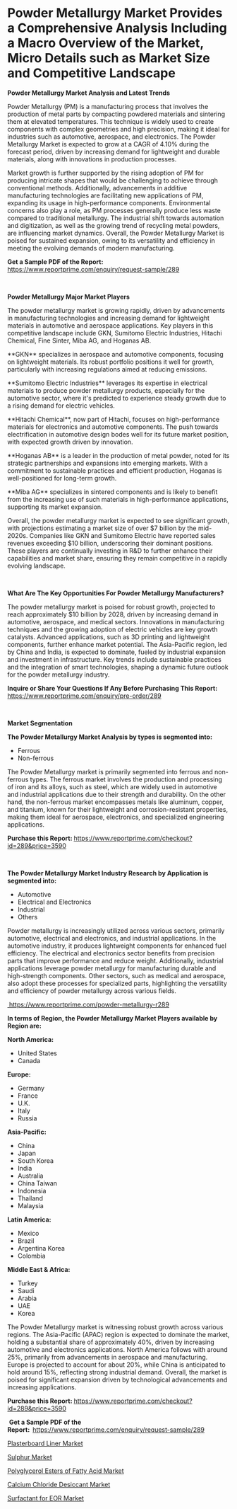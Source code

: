 <p><h1>Powder Metallurgy Market Provides a Comprehensive Analysis Including a Macro Overview of the Market, Micro Details such as Market Size and Competitive Landscape</h1></p><p><strong>Powder Metallurgy Market Analysis and Latest Trends</strong></p>
<p><p>Powder Metallurgy (PM) is a manufacturing process that involves the production of metal parts by compacting powdered materials and sintering them at elevated temperatures. This technique is widely used to create components with complex geometries and high precision, making it ideal for industries such as automotive, aerospace, and electronics. The Powder Metallurgy Market is expected to grow at a CAGR of 4.10% during the forecast period, driven by increasing demand for lightweight and durable materials, along with innovations in production processes.</p><p>Market growth is further supported by the rising adoption of PM for producing intricate shapes that would be challenging to achieve through conventional methods. Additionally, advancements in additive manufacturing technologies are facilitating new applications of PM, expanding its usage in high-performance components. Environmental concerns also play a role, as PM processes generally produce less waste compared to traditional metallurgy. The industrial shift towards automation and digitization, as well as the growing trend of recycling metal powders, are influencing market dynamics. Overall, the Powder Metallurgy Market is poised for sustained expansion, owing to its versatility and efficiency in meeting the evolving demands of modern manufacturing.</p></p>
<p><strong>Get a Sample PDF of the Report:&nbsp;</strong> <a href="https://www.reportprime.com/enquiry/request-sample/289?utm_campaign=1106&utm_medium=2&utm_source=Github&utm_content=ia&utm_term=18032025&utm_id=powder-metallurgy">https://www.reportprime.com/enquiry/request-sample/289</a></p>
<p>&nbsp;</p>
<p><strong>Powder Metallurgy Major Market Players</strong></p>
<p><p>The powder metallurgy market is growing rapidly, driven by advancements in manufacturing technologies and increasing demand for lightweight materials in automotive and aerospace applications. Key players in this competitive landscape include GKN, Sumitomo Electric Industries, Hitachi Chemical, Fine Sinter, Miba AG, and Hoganas AB.</p><p>**GKN** specializes in aerospace and automotive components, focusing on lightweight materials. Its robust portfolio positions it well for growth, particularly with increasing regulations aimed at reducing emissions. </p><p>**Sumitomo Electric Industries** leverages its expertise in electrical materials to produce powder metallurgy products, especially for the automotive sector, where it's predicted to experience steady growth due to a rising demand for electric vehicles.</p><p>**Hitachi Chemical**, now part of Hitachi, focuses on high-performance materials for electronics and automotive components. The push towards electrification in automotive design bodes well for its future market position, with expected growth driven by innovation.</p><p>**Hoganas AB** is a leader in the production of metal powder, noted for its strategic partnerships and expansions into emerging markets. With a commitment to sustainable practices and efficient production, Hoganas is well-positioned for long-term growth.</p><p>**Miba AG** specializes in sintered components and is likely to benefit from the increasing use of such materials in high-performance applications, supporting its market expansion.</p><p>Overall, the powder metallurgy market is expected to see significant growth, with projections estimating a market size of over $7 billion by the mid-2020s. Companies like GKN and Sumitomo Electric have reported sales revenues exceeding $10 billion, underscoring their dominant positions. These players are continually investing in R&D to further enhance their capabilities and market share, ensuring they remain competitive in a rapidly evolving landscape.</p></p>
<p>&nbsp;</p>
<p><strong>What Are The Key Opportunities For Powder Metallurgy Manufacturers?</strong></p>
<p><p>The powder metallurgy market is poised for robust growth, projected to reach approximately $10 billion by 2028, driven by increasing demand in automotive, aerospace, and medical sectors. Innovations in manufacturing techniques and the growing adoption of electric vehicles are key growth catalysts. Advanced applications, such as 3D printing and lightweight components, further enhance market potential. The Asia-Pacific region, led by China and India, is expected to dominate, fueled by industrial expansion and investment in infrastructure. Key trends include sustainable practices and the integration of smart technologies, shaping a dynamic future outlook for the powder metallurgy industry.</p></p>
<p><strong>Inquire or Share Your Questions If Any Before Purchasing This Report:</strong> <a href="https://www.reportprime.com/enquiry/pre-order/289?utm_campaign=1106&utm_medium=2&utm_source=Github&utm_content=ia&utm_term=18032025&utm_id=powder-metallurgy">https://www.reportprime.com/enquiry/pre-order/289</a></p>
<p>&nbsp;</p>
<p><strong>Market Segmentation</strong></p>
<p><strong>The Powder Metallurgy Market Analysis by types is segmented into:</strong></p>
<p><ul><li>Ferrous</li><li>Non-ferrous</li></ul></p>
<p><p>The Powder Metallurgy market is primarily segmented into ferrous and non-ferrous types. The ferrous market involves the production and processing of iron and its alloys, such as steel, which are widely used in automotive and industrial applications due to their strength and durability. On the other hand, the non-ferrous market encompasses metals like aluminum, copper, and titanium, known for their lightweight and corrosion-resistant properties, making them ideal for aerospace, electronics, and specialized engineering applications.</p></p>
<p><strong>Purchase this Report:&nbsp;</strong><a href="https://www.reportprime.com/checkout?id=289&price=3590&utm_campaign=1106&utm_medium=2&utm_source=Github&utm_content=ia&utm_term=18032025&utm_id=powder-metallurgy">https://www.reportprime.com/checkout?id=289&price=3590</a></p>
<p>&nbsp;</p>
<p><strong>The Powder Metallurgy Market Industry Research by Application is segmented into:</strong></p>
<p><ul><li>Automotive</li><li>Electrical and Electronics</li><li>Industrial</li><li>Others</li></ul></p>
<p><p>Powder metallurgy is increasingly utilized across various sectors, primarily automotive, electrical and electronics, and industrial applications. In the automotive industry, it produces lightweight components for enhanced fuel efficiency. The electrical and electronics sector benefits from precision parts that improve performance and reduce weight. Additionally, industrial applications leverage powder metallurgy for manufacturing durable and high-strength components. Other sectors, such as medical and aerospace, also adopt these processes for specialized parts, highlighting the versatility and efficiency of powder metallurgy across various fields.</p></p>
<p><a href="https://www.reportprime.com/powder-metallurgy-r289?utm_campaign=1106&utm_medium=2&utm_source=Github&utm_content=ia&utm_term=18032025&utm_id=powder-metallurgy">&nbsp;https://www.reportprime.com/powder-metallurgy-r289</a></p>
<p><strong>In terms of Region, the Powder Metallurgy Market Players available by Region are:</strong></p>
<p>
    <p> <strong> North America: </strong>
        <ul>
            <li>United States</li>
            <li>Canada</li>
        </ul>
        </p> 
    <p> <strong> Europe: </strong>
        <ul>
            <li>Germany</li>
            <li>France</li>
            <li>U.K.</li>
            <li>Italy</li>
            <li>Russia</li>
        </ul>
        </p> 
    <p> <strong> Asia-Pacific: </strong>
        <ul>
            <li>China</li>
            <li>Japan</li>
            <li>South Korea</li>
            <li>India</li>
            <li>Australia</li>
            <li>China Taiwan</li>
            <li>Indonesia</li>
            <li>Thailand</li>
            <li>Malaysia</li>
        </ul>
        </p> 
    <p> <strong> Latin America: </strong>
        <ul>
            <li>Mexico</li>
            <li>Brazil</li>
            <li>Argentina Korea</li>
            <li>Colombia</li>
        </ul>
        </p> 
    <p> <strong> Middle East & Africa: </strong>
        <ul>
            <li>Turkey</li>
            <li>Saudi</li>
            <li>Arabia</li>
            <li>UAE</li>
            <li>Korea</li>
        </ul>
    </p>
    </p>
<p><p>The Powder Metallurgy market is witnessing robust growth across various regions. The Asia-Pacific (APAC) region is expected to dominate the market, holding a substantial share of approximately 40%, driven by increasing automotive and electronics applications. North America follows with around 25%, primarily from advancements in aerospace and manufacturing. Europe is projected to account for about 20%, while China is anticipated to hold around 15%, reflecting strong industrial demand. Overall, the market is poised for significant expansion driven by technological advancements and increasing applications.</p></p>
<p><strong>Purchase this Report: </strong><a href="https://www.reportprime.com/checkout?id=289&price=3590&utm_campaign=1106&utm_medium=2&utm_source=Github&utm_content=ia&utm_term=18032025&utm_id=powder-metallurgy">https://www.reportprime.com/checkout?id=289&price=3590</a></p>
<p>&nbsp;<strong>Get a Sample PDF of the Report:&nbsp;&nbsp;</strong><a href="https://www.reportprime.com/enquiry/request-sample/289?utm_campaign=1106&utm_medium=2&utm_source=Github&utm_content=ia&utm_term=18032025&utm_id=powder-metallurgy">https://www.reportprime.com/enquiry/request-sample/289</a></p>
<p><strong></strong></p>
<p><p><a href="https://github.com/abdhsheila7/Market-Research-Report-List-1/blob/main/plasterboard-liner-market.md?utm_campaign=1106&utm_medium=2&utm_source=Github&utm_content=ia&utm_term=18032025&utm_id=powder-metallurgy">Plasterboard Liner Market</a></p><p><a href="https://github.com/rumaskdallys2/Market-Research-Report-List-1/blob/main/sulphur-market.md?utm_campaign=1106&utm_medium=2&utm_source=Github&utm_content=ia&utm_term=18032025&utm_id=powder-metallurgy">Sulphur Market</a></p><p><a href="https://github.com/godekkutero4/Market-Research-Report-List-1/blob/main/polyglycerol-esters-of-fatty-acid-market.md?utm_campaign=1106&utm_medium=2&utm_source=Github&utm_content=ia&utm_term=18032025&utm_id=powder-metallurgy">Polyglycerol Esters of Fatty Acid Market</a></p><p><a href="https://github.com/rjaibiagha/Market-Research-Report-List-1/blob/main/calcium-chloride-desiccant-market.md?utm_campaign=1106&utm_medium=2&utm_source=Github&utm_content=ia&utm_term=18032025&utm_id=powder-metallurgy">Calcium Chloride Desiccant Market</a></p><p><a href="https://github.com/dringmurza6r/Market-Research-Report-List-1/blob/main/surfactant-for-eor-market.md?utm_campaign=1106&utm_medium=2&utm_source=Github&utm_content=ia&utm_term=18032025&utm_id=powder-metallurgy">Surfactant for EOR Market</a></p></p>